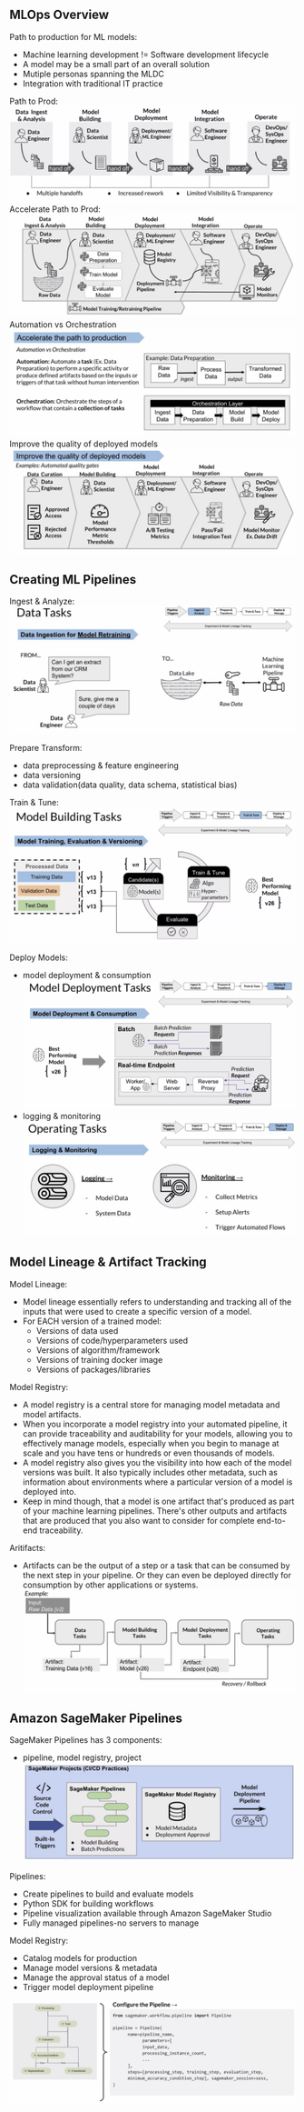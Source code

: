 ## MLOps Overview
Path to production for ML models:
- Machine learning development != Software development lifecycle
- A model may be a small part of an overall solution
- Mutiple personas spanning the MLDC
- Integration with traditional IT practice

Path to Prod:
![image](pic/path_to_prod.png)
Accelerate Path to Prod:
![image](pic/accelerate_path_to_prod.png)
Automation vs Orchestration
![image](pic/automation_orchestration.png)
Improve the quality of deployed models
![image](pic/automated_quality_gates.png)
## Creating ML Pipelines
Ingest & Analyze:
![image](pic/pipeline_ingest.png)

Prepare Transform:
- data preprocessing & feature engineering
- data versioning
- data validation(data quality, data schema, statistical bias)

Train & Tune:
![image](pic/pipeline_train.png)

Deploy Models:
- model deployment & consumption
![image](pic/pipeline_deploy2.png)
- logging & monitoring
![image](pic/pipeline_deploy.png)
## Model Lineage & Artifact Tracking
Model Lineage:
- Model lineage essentially refers to understanding and tracking all of the inputs that were used to create a specific version of a model.
- For EACH version of a trained model: 
  - Versions of data used
  - Versions of code/hyperparameters used
  - Versions of algorithm/framework
  - Versions of training docker image
  - Versions of packages/libraries

Model Registry:
- A model registry is a central store for managing model metadata and model artifacts. 
- When you incorporate a model registry into your automated pipeline, it can provide traceability and auditability for your models, allowing you to effectively manage models, especially when you begin to manage at scale and you have tens or hundreds or even thousands of models.
- A model registry also gives you the visibility into how each of the model versions was built. It also typically includes other metadata, such as information about environments where a particular version of a model is deployed into. 
- Keep in mind though, that a model is one artifact that's produced as part of your machine learning pipelines. There's other outputs and artifacts that are produced that you also want to consider for complete end-to-end traceability. 

Aritifacts:
- Artifacts can be the output of a step or a task that can be consumed by the next step in your pipeline. Or they can even be deployed directly for consumption by other applications or systems.
![image](pic/artifacts.png)

## Amazon SageMaker Pipelines
SageMaker Pipelines has 3 components:
- pipeline, model registry, project
![image](pic/component.png)

Pipelines:
- Create pipelines to build and evaluate models
- Python SDK for building workflows
- Pipeline visualization available through Amazon SageMaker Studio
- Fully managed pipelines-no servers to manage

Model Registry:
- Catalog models for production
- Manage model versions & metadata
- Manage the approval status of a model
- Trigger model deployment pipeline

![image](pic/configure_pipeline.png)
